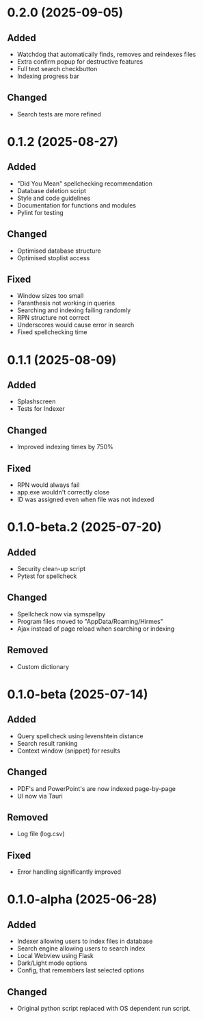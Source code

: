 # 0.2.0 (2025-09-05)
## Added
* Watchdog that automatically finds, removes and reindexes files
* Extra confirm popup for destructive features
* Full text search checkbutton
* Indexing progress bar
## Changed
* Search tests are more refined

# 0.1.2 (2025-08-27)
## Added
* "Did You Mean" spellchecking recommendation
* Database deletion script
* Style and code guidelines
* Documentation for functions and modules
* Pylint for testing
## Changed
* Optimised database structure
* Optimised stoplist access
## Fixed
* Window sizes too small
* Paranthesis not working in queries
* Searching and indexing failing randomly
* RPN structure not correct
* Underscores would cause error in search
* Fixed spellchecking time

# 0.1.1 (2025-08-09)
## Added
* Splashscreen
* Tests for Indexer
## Changed
* Improved indexing times by 750%
## Fixed
* RPN would always fail
* app.exe wouldn't correctly close
* ID was assigned even when file was not indexed

# 0.1.0-beta.2 (2025-07-20)
## Added
* Security clean-up script
* Pytest for spellcheck
## Changed
* Spellcheck now via symspellpy
* Program files moved to "AppData/Roaming/Hirmes"
* Ajax instead of page reload when searching or indexing
## Removed
* Custom dictionary

# 0.1.0-beta (2025-07-14)
## Added
* Query spellcheck using levenshtein distance
* Search result ranking
* Context window (snippet) for results
## Changed
* PDF's and PowerPoint's are now indexed page-by-page
* UI now via Tauri
## Removed
* Log file (log.csv)
## Fixed
* Error handling significantly improved

# 0.1.0-alpha (2025-06-28)
## Added
* Indexer allowing users to index files in database
* Search engine allowing users to search index
* Local Webview using Flask
* Dark/Light mode options
* Config, that remembers last selected options
## Changed
* Original python script replaced with OS dependent run script.
